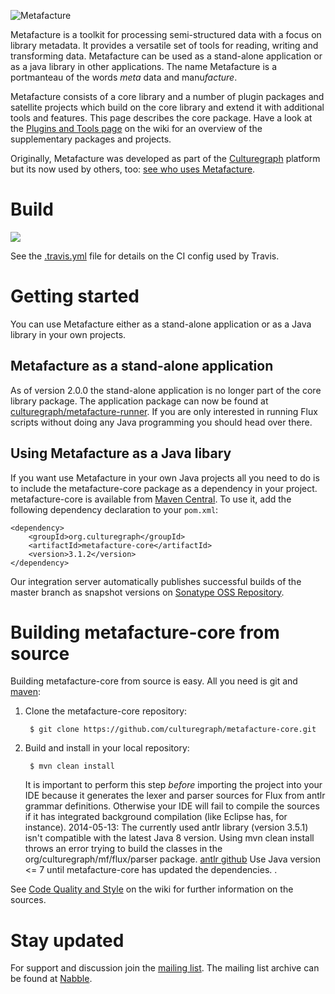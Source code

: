 ![Metafacture](https://raw.github.com/wiki/culturegraph/metafacture-core/img/metafacture.png)

Metafacture is a toolkit for processing semi-structured data with a focus on library metadata. It provides a versatile set of tools for reading, writing and transforming data. Metafacture can be used as a stand-alone application or as a java library in other applications. The name Metafacture is a portmanteau of the words *meta* data and manu*facture*.

Metafacture consists of a core library and a number of plugin packages and satellite projects which build on the core library and extend it with additional tools and features. This page describes the core package. Have a look at the [Plugins and Tools page](https://github.com/culturegraph/metafacture-core/wiki/Plugins-and-Tools) on the wiki for an overview of the supplementary packages and projects.

Originally, Metafacture was developed as part of the [Culturegraph](http://culturegraph.org) platform but its now used by others, too: [see who uses Metafacture](https://github.com/culturegraph/metafacture-core/wiki/Who-uses-Metafacture).

# Build

[<img src="https://secure.travis-ci.org/culturegraph/metafacture-core.png?branch=master">](https://travis-ci.org/culturegraph/metafacture-core/)

See the [.travis.yml](./.travis.yml) file for details on the CI config used by Travis.

# Getting started

You can use Metafacture either as a stand-alone application or as a Java library in your own projects.

## Metafacture as a stand-alone application
 
As of version 2.0.0 the stand-alone application is no longer part of the core library package. The application package can now be found at [culturegraph/metafacture-runner](https://github.com/culturegraph/metafacture-runner). If you are only interested in running Flux scripts without doing any Java programming you should head over there. 

## Using Metafacture as a Java libary

If you want use Metafacture in your own Java projects all you need to do is to include the metafacture-core package as a dependency in your project. metafacture-core is available from [Maven Central](http://search.maven.org/#search%7Cga%7C1%7Cg%3A%22org.culturegraph%22). To use it, add the following dependency declaration to your `pom.xml`:

    <dependency>
    	<groupId>org.culturegraph</groupId>
    	<artifactId>metafacture-core</artifactId>
    	<version>3.1.2</version>
    </dependency>

Our integration server automatically publishes successful builds of the master branch as snapshot versions on [Sonatype OSS Repository](https://oss.sonatype.org/index.html#nexus-search;quick~culturegraph).

<!--
TODO: Add

* Link to getting started tutorial
* Mention the application-archetype
-->

# Building metafacture-core from source

Building metafacture-core from source is easy. All you need is git and [maven](http://maven.apache.org/):

1. Clone the metafacture-core repository:

        $ git clone https://github.com/culturegraph/metafacture-core.git

2. Build and install in your local repository:

        $ mvn clean install

    It is important to perform this step *before* importing the project into your IDE because it generates the lexer and parser sources for Flux from antlr grammar definitions. Otherwise your IDE will fail to compile the sources if it has integrated background compilation (like Eclipse has, for instance).
    2014-05-13: The currently used antlr library (version 3.5.1) isn't compatible with the latest Java 8 version. Using mvn clean install throws an error trying to build the classes in the org/culturegraph/mf/flux/parser package. [antlr github](https://github.com/antlr/antlr3/issues/151) Use Java version <=  7 until metafacture-core has updated the dependencies. . 

See [Code Quality and Style](https://github.com/culturegraph/metafacture-core/wiki/Code-Quality-and-Style) on the wiki for further information on the sources.

<!--
TODO: Include a link to a page which explains how to write plugins
-->

# Stay updated

For support and discussion join the [mailing list](http://lists.dnb.de/mailman/listinfo/metafacture). The mailing list archive can be found at [Nabble](http://metafacture.2350614.n4.nabble.com/).
